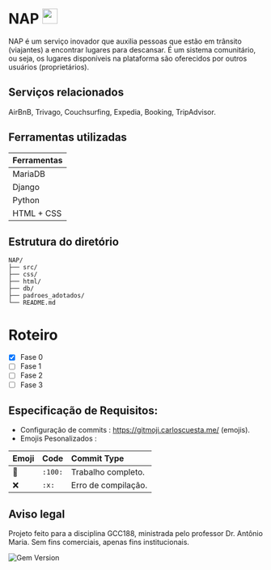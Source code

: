 # NAP <img src="https://files.catbox.moe/cy8ooj.svg" width="30">
NAP é um serviço inovador que auxilia pessoas que estão em trânsito (viajantes) a encontrar lugares para descansar. É um sistema comunitário, ou seja, os lugares disponíveis na plataforma são oferecidos por outros usuários (proprietários).

## Serviços relacionados
AirBnB, Trivago, Couchsurfing, Expedia, Booking, TripAdvisor.

## Ferramentas utilizadas
| Ferramentas|
|------------|
| MariaDB    |
| Django     |
| Python     |
| HTML + CSS |

## Estrutura do diretório
```
NAP/
├── src/
├── css/
├── html/
├── db/
├── padroes_adotados/
└── README.md
```
# Roteiro
- [X] Fase 0
- [ ] Fase 1
- [ ] Fase 2
- [ ] Fase 3

## Especificação de Requisitos:
* Configuração de commits : https://gitmoji.carloscuesta.me/ (emojis).
* Emojis Pesonalizados :

|Emoji |    Code     |    Commit Type    |
|:-----|:------------|:------------------|
|:100: |   `:100:`   |Trabalho completo. |
| :x:  |    `:x:`    |Erro de compilação.|




## Aviso legal
Projeto feito para a disciplina GCC188, ministrada pelo professor Dr. Antônio Maria. Sem fins comerciais, apenas fins institucionais.

![Gem Version](http://img.shields.io/gem/v/badgerbadgerbadger.svg?style=flat-square)
